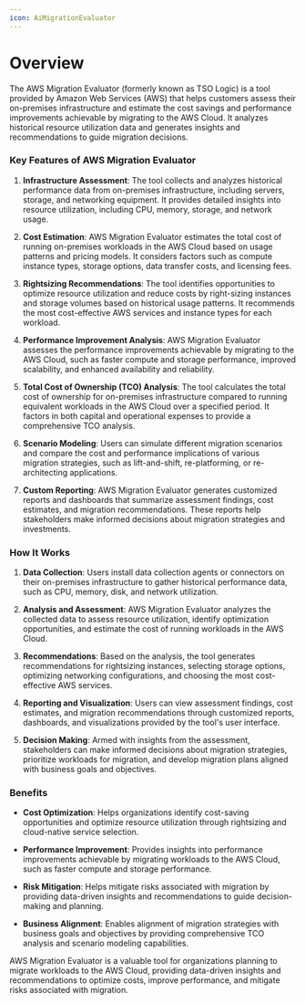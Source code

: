 ```yaml
---
icon: AiMigrationEvaluator
---
```

# Overview

The AWS Migration Evaluator (formerly known as TSO Logic) is a tool provided by Amazon Web Services (AWS) that helps customers assess their on-premises infrastructure and estimate the cost savings and performance improvements achievable by migrating to the AWS Cloud. It analyzes historical resource utilization data and generates insights and recommendations to guide migration decisions.

### Key Features of AWS Migration Evaluator

1. **Infrastructure Assessment**: The tool collects and analyzes historical performance data from on-premises infrastructure, including servers, storage, and networking equipment. It provides detailed insights into resource utilization, including CPU, memory, storage, and network usage.
    
2. **Cost Estimation**: AWS Migration Evaluator estimates the total cost of running on-premises workloads in the AWS Cloud based on usage patterns and pricing models. It considers factors such as compute instance types, storage options, data transfer costs, and licensing fees.
    
3. **Rightsizing Recommendations**: The tool identifies opportunities to optimize resource utilization and reduce costs by right-sizing instances and storage volumes based on historical usage patterns. It recommends the most cost-effective AWS services and instance types for each workload.
    
4. **Performance Improvement Analysis**: AWS Migration Evaluator assesses the performance improvements achievable by migrating to the AWS Cloud, such as faster compute and storage performance, improved scalability, and enhanced availability and reliability.
    
5. **Total Cost of Ownership (TCO) Analysis**: The tool calculates the total cost of ownership for on-premises infrastructure compared to running equivalent workloads in the AWS Cloud over a specified period. It factors in both capital and operational expenses to provide a comprehensive TCO analysis.
    
6. **Scenario Modeling**: Users can simulate different migration scenarios and compare the cost and performance implications of various migration strategies, such as lift-and-shift, re-platforming, or re-architecting applications.
    
7. **Custom Reporting**: AWS Migration Evaluator generates customized reports and dashboards that summarize assessment findings, cost estimates, and migration recommendations. These reports help stakeholders make informed decisions about migration strategies and investments.
    

### How It Works

1. **Data Collection**: Users install data collection agents or connectors on their on-premises infrastructure to gather historical performance data, such as CPU, memory, disk, and network utilization.
    
2. **Analysis and Assessment**: AWS Migration Evaluator analyzes the collected data to assess resource utilization, identify optimization opportunities, and estimate the cost of running workloads in the AWS Cloud.
    
3. **Recommendations**: Based on the analysis, the tool generates recommendations for rightsizing instances, selecting storage options, optimizing networking configurations, and choosing the most cost-effective AWS services.
    
4. **Reporting and Visualization**: Users can view assessment findings, cost estimates, and migration recommendations through customized reports, dashboards, and visualizations provided by the tool's user interface.
    
5. **Decision Making**: Armed with insights from the assessment, stakeholders can make informed decisions about migration strategies, prioritize workloads for migration, and develop migration plans aligned with business goals and objectives.
    

### Benefits

- **Cost Optimization**: Helps organizations identify cost-saving opportunities and optimize resource utilization through rightsizing and cloud-native service selection.
    
- **Performance Improvement**: Provides insights into performance improvements achievable by migrating workloads to the AWS Cloud, such as faster compute and storage performance.
    
- **Risk Mitigation**: Helps mitigate risks associated with migration by providing data-driven insights and recommendations to guide decision-making and planning.
    
- **Business Alignment**: Enables alignment of migration strategies with business goals and objectives by providing comprehensive TCO analysis and scenario modeling capabilities.
    

AWS Migration Evaluator is a valuable tool for organizations planning to migrate workloads to the AWS Cloud, providing data-driven insights and recommendations to optimize costs, improve performance, and mitigate risks associated with migration.